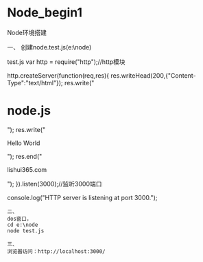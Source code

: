 # Node_begin1
Node环境搭建

一、
创建node.test.js(e:\node)

test.js
var http = require("http");//http模块

http.createServer(function(req,res){
	res.writeHead(200,{"Content-Type":"text/html"});
	res.write("<h1>node.js</h1>");
	res.write("<p>Hello World</p>");
	res.end("<p>lishui365.com</p>");
}).listen(3000);//监听3000端口

console.log("HTTP server is listening at port 3000.");
```
二、
dos窗口，
cd e:\node
node test.js

三、
浏览器访问：http://localhost:3000/
